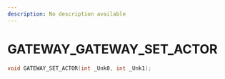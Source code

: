 ```yaml
---
description: No description available 
---
```


# GATEWAY\_GATEWAY_SET_ACTOR

```cpp
void GATEWAY_SET_ACTOR(int _Unk0, int _Unk1);
```